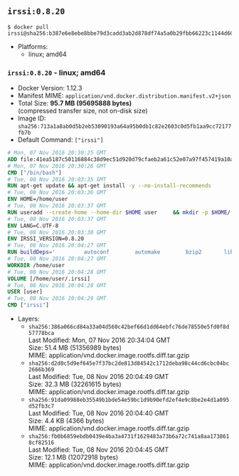 ## `irssi:0.8.20`

```console
$ docker pull irssi@sha256:b387e6e8ebe8bbe79d3cadd3ab2d878df74a5a0b29fbb66223c1144d60855c2b
```

-	Platforms:
	-	linux; amd64

### `irssi:0.8.20` - linux; amd64

-	Docker Version: 1.12.3
-	Manifest MIME: `application/vnd.docker.distribution.manifest.v2+json`
-	Total Size: **95.7 MB (95695888 bytes)**  
	(compressed transfer size, not on-disk size)
-	Image ID: `sha256:713a1a8ab0d5b2eb53090193a64a95b0db1c82e2603c0d5fb1aa9cc72177fb7b`
-	Default Command: `["irssi"]`

```dockerfile
# Mon, 07 Nov 2016 20:30:25 GMT
ADD file:41ea5187c50116884c38d9ec51d920d79cfaeb2a61c52e07a97f457419a10a4f in / 
# Mon, 07 Nov 2016 20:30:26 GMT
CMD ["/bin/bash"]
# Tue, 08 Nov 2016 20:03:35 GMT
RUN apt-get update && apt-get install -y --no-install-recommends 		ca-certificates 		libdatetime-perl 		libglib2.0-0 		libwww-perl 		perl 		wget 	&& rm -rf /var/lib/apt/lists/*
# Tue, 08 Nov 2016 20:03:36 GMT
ENV HOME=/home/user
# Tue, 08 Nov 2016 20:03:37 GMT
RUN useradd --create-home --home-dir $HOME user 	&& mkdir -p $HOME/.irssi 	&& chown -R user:user $HOME
# Tue, 08 Nov 2016 20:03:37 GMT
ENV LANG=C.UTF-8
# Tue, 08 Nov 2016 20:03:38 GMT
ENV IRSSI_VERSION=0.8.20
# Tue, 08 Nov 2016 20:04:27 GMT
RUN buildDeps=' 		autoconf 		automake 		bzip2 		libglib2.0-dev 		libncurses-dev 		libperl-dev 		libssl-dev 		libtool 		lynx 		make 		pkg-config 		xz-utils 	' 	&& set -x 	&& apt-get update && apt-get install -y $buildDeps --no-install-recommends 	&& rm -rf /var/lib/apt/lists/* 	&& wget "https://github.com/irssi/irssi/releases/download/${IRSSI_VERSION}/irssi-${IRSSI_VERSION}.tar.xz" -O /tmp/irssi.tar.xz 	&& wget "https://github.com/irssi/irssi/releases/download/${IRSSI_VERSION}/irssi-${IRSSI_VERSION}.tar.xz.asc" -O /tmp/irssi.tar.xz.asc 	&& export GNUPGHOME="$(mktemp -d)" 	&& gpg --keyserver ha.pool.sks-keyservers.net --recv-keys 7EE65E3082A5FB06AC7C368D00CCB587DDBEF0E1 	&& gpg --batch --verify /tmp/irssi.tar.xz.asc /tmp/irssi.tar.xz 	&& rm -r "$GNUPGHOME" /tmp/irssi.tar.xz.asc 	&& mkdir -p /usr/src/irssi 	&& tar -xf /tmp/irssi.tar.xz -C /usr/src/irssi --strip-components 1 	&& rm /tmp/irssi.tar.xz 	&& cd /usr/src/irssi 	&& ./configure 		--enable-true-color 		--with-bot 		--with-proxy 		--with-socks 	&& make -j$(nproc) 	&& make install 	&& rm -rf /usr/src/irssi 	&& apt-get purge -y --auto-remove $buildDeps
# Tue, 08 Nov 2016 20:04:27 GMT
WORKDIR /home/user
# Tue, 08 Nov 2016 20:04:28 GMT
VOLUME [/home/user/.irssi]
# Tue, 08 Nov 2016 20:04:28 GMT
USER [user]
# Tue, 08 Nov 2016 20:04:29 GMT
CMD ["irssi"]
```

-	Layers:
	-	`sha256:386a066cd84a33a04d560c42bef66d1dd64ebfc76de78550e5fd0f8d57778bca`  
		Last Modified: Mon, 07 Nov 2016 20:34:04 GMT  
		Size: 51.4 MB (51356989 bytes)  
		MIME: application/vnd.docker.image.rootfs.diff.tar.gzip
	-	`sha256:d2d0c5d9ef645e7f37bc2de813d84542c1712deba98c44cd6cbc04bc2666b369`  
		Last Modified: Tue, 08 Nov 2016 20:04:49 GMT  
		Size: 32.3 MB (32261615 bytes)  
		MIME: application/vnd.docker.image.rootfs.diff.tar.gzip
	-	`sha256:91da09988eb35549b1bde54e59bc1d9b90efd2ef4e9c8be2e4d1a095d52fb3c7`  
		Last Modified: Tue, 08 Nov 2016 20:04:40 GMT  
		Size: 4.4 KB (4366 bytes)  
		MIME: application/vnd.docker.image.rootfs.diff.tar.gzip
	-	`sha256:fb0b6859ebdb0439e4ba3a4731f1629483a73b6a72c741a8aa1738618cf82516`  
		Last Modified: Tue, 08 Nov 2016 20:04:45 GMT  
		Size: 12.1 MB (12072918 bytes)  
		MIME: application/vnd.docker.image.rootfs.diff.tar.gzip
